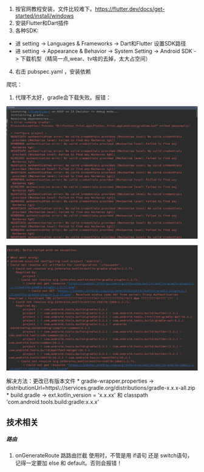 1. 按官网教程安装，文件比较难下。https://flutter.dev/docs/get-started/install/windows
2. 安装Flutter和Dart插件
3. 各种SDK:
  * 进 setting -> Languages & Frameworks -> Dart和Flutter 设置SDK路径
  * 进 setting -> Appearance & Behavior -> System Setting -> Android SDK -> 下载机型（精简一点,wear、tv啥的去掉，太大占空间）

4. 右击 pubspec.yaml ，安装依赖
		



爬坑：
1. 代理不太好，gradle会下载失败。报错：
  <p align="center">
  <img src="https://github.com/jimwong666/FEstart/blob/master/knowledge/flutter/img/flutter_error_1.png" alt="flutter爬坑1">
  </p>
  <p align="center">
  <img src="https://github.com/jimwong666/FEstart/blob/master/knowledge/flutter/img/flutter_error_2.png" alt="flutter爬坑2">
  </p>
  解决方法：更改已有版本文件
  * gradle-wrapper.properties -> distributionUrl=https\://services.gradle.org/distributions/gradle-x.x.x-all.zip 
  * build.gradle -> ext.kotlin_version = 'x.x.xx' 和 classpath 'com.android.tools.build:gradle:x.x.x'





## 技术相关

##### 路由
1. onGenerateRoute 路路由拦截 使用时，不管是用 if语句 还是 switch语句，记得一定要加 else 和 default。否则会报错！